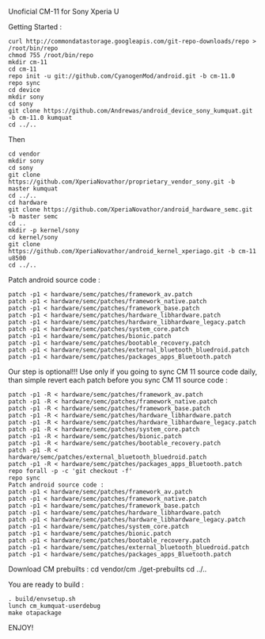Unoficial CM-11 for Sony Xperia U

Getting Started :

    curl http://commondatastorage.googleapis.com/git-repo-downloads/repo > /root/bin/repo
    chmod 755 /root/bin/repo
	mkdir cm-11
    cd cm-11
    repo init -u git://github.com/CyanogenMod/android.git -b cm-11.0
    repo sync
    cd device
    mkdir sony
    cd sony
    git clone https://github.com/Andrewas/android_device_sony_kumquat.git -b cm-11.0 kumquat
    cd ../..

Then

    cd vendor
    mkdir sony
    cd sony
    git clone https://github.com/XperiaNovathor/proprietary_vendor_sony.git -b master kumquat
    cd ../..
    cd hardware
    git clone https://github.com/XperiaNovathor/android_hardware_semc.git -b master semc
    cd ..
    mkdir -p kernel/sony
    cd kernel/sony
    git clone https://github.com/XperiaNovathor/android_kernel_xperiago.git -b cm-11 u8500
    cd ../..

Patch android source code :

    patch -p1 < hardware/semc/patches/framework_av.patch
    patch -p1 < hardware/semc/patches/framework_native.patch
    patch -p1 < hardware/semc/patches/framework_base.patch
    patch -p1 < hardware/semc/patches/hardware_libhardware.patch
    patch -p1 < hardware/semc/patches/hardware_libhardware_legacy.patch
    patch -p1 < hardware/semc/patches/system_core.patch
    patch -p1 < hardware/semc/patches/bionic.patch
    patch -p1 < hardware/semc/patches/bootable_recovery.patch
    patch -p1 < hardware/semc/patches/external_bluetooth_bluedroid.patch
    patch -p1 < hardware/semc/patches/packages_apps_Bluetooth.patch


Our step is optional!!! Use only if you going to sync CM 11 source code daily, than simple revert each patch before you sync CM 11 source code :

    patch -p1 -R < hardware/semc/patches/framework_av.patch
    patch -p1 -R < hardware/semc/patches/framework_native.patch
    patch -p1 -R < hardware/semc/patches/framework_base.patch
    patch -p1 -R < hardware/semc/patches/hardware_libhardware.patch
    patch -p1 -R < hardware/semc/patches/hardware_libhardware_legacy.patch
    patch -p1 -R < hardware/semc/patches/system_core.patch
    patch -p1 -R < hardware/semc/patches/bionic.patch
    patch -p1 -R < hardware/semc/patches/bootable_recovery.patch
    patch -p1 -R < hardware/semc/patches/external_bluetooth_bluedroid.patch
    patch -p1 -R < hardware/semc/patches/packages_apps_Bluetooth.patch
    repo forall -p -c 'git checkout -f'
    repo sync
    Patch android source code :
    patch -p1 < hardware/semc/patches/framework_av.patch
    patch -p1 < hardware/semc/patches/framework_native.patch
    patch -p1 < hardware/semc/patches/framework_base.patch
    patch -p1 < hardware/semc/patches/hardware_libhardware.patch
    patch -p1 < hardware/semc/patches/hardware_libhardware_legacy.patch
    patch -p1 < hardware/semc/patches/system_core.patch
    patch -p1 < hardware/semc/patches/bionic.patch
    patch -p1 < hardware/semc/patches/bootable_recovery.patch
    patch -p1 < hardware/semc/patches/external_bluetooth_bluedroid.patch
    patch -p1 < hardware/semc/patches/packages_apps_Bluetooth.patch

Download CM prebuilts :
   cd vendor/cm
   ./get-prebuilts
   cd ../..

You are ready to build :

    . build/envsetup.sh
    lunch cm_kumquat-userdebug
    make otapackage

ENJOY! 
